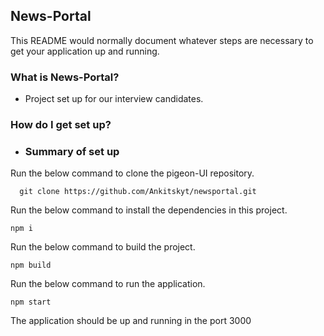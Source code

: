 ## News-Portal ##

This README would normally document whatever steps are necessary to get your application up and running.

### What is News-Portal? ###
* Project set up for our interview candidates.

### How do I get set up? ###

* ### Summary of set up

Run the below command to clone the pigeon-UI repository.
```
  git clone https://github.com/Ankitskyt/newsportal.git
```
Run the below command to install the dependencies in this project.
```
npm i
```

Run the below command to build the project.
```
npm build
```
Run the below command to run the application.
```
npm start
```
The application should be up and running in the port 3000